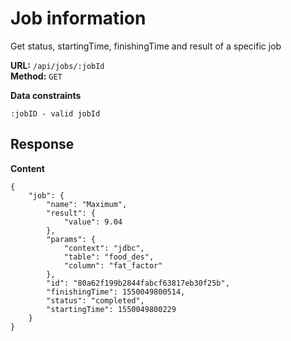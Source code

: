 # Job information
Get status, startingTime, finishingTime and result of a specific job

__URL:__ `/api/jobs/:jobId`  
__Method:__ `GET`  

__Data constraints__
```
:jobID - valid jobId
```

## Response

__Content__
```
{
    "job": {
        "name": "Maximum",
        "result": {
            "value": 9.04
        },
        "params": {
            "context": "jdbc",
            "table": "food_des",
            "column": "fat_factor"
        },
        "id": "80a62f199b2844fabcf63817eb30f25b",
        "finishingTime": 1550049800514,
        "status": "completed",
        "startingTime": 1550049800229
    }
}
```